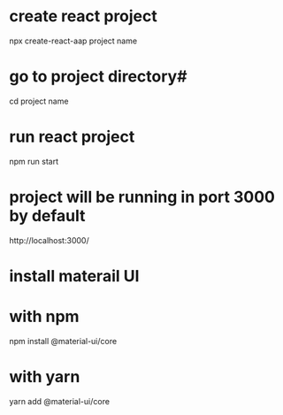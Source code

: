 # create react project

npx create-react-aap project name

# go to project directory#

cd project name

# run react project

npm run start

# project will be running in port 3000 by default

http://localhost:3000/

# install materail UI

# with npm

npm install @material-ui/core

# with yarn

yarn add @material-ui/core
